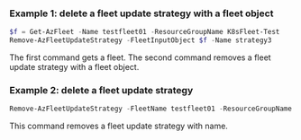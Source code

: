 ### Example 1: delete a fleet update strategy with a fleet object
```powershell
$f = Get-AzFleet -Name testfleet01 -ResourceGroupName K8sFleet-Test
Remove-AzFleetUpdateStrategy -FleetInputObject $f -Name strategy3
```

The first command gets a fleet. The second command removes a fleet update strategy with a fleet object.

### Example 2: delete a fleet update strategy
```powershell
Remove-AzFleetUpdateStrategy -FleetName testfleet01 -ResourceGroupName K8sFleet-Test -Name strategy2
```

This command removes a fleet update strategy with name.

